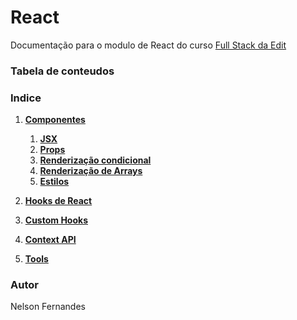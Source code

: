 # React

Documentação para o modulo de React do curso [Full Stack da Edit](https://weareedit.io/formacao/curso-de-programacao-porto/)

### Tabela de conteudos

### Indice

1. [**Componentes**](./docs/componentes.md)

   1. [**JSX**](./docs/JSX.md)
   1. [**Props**](./docs/props.md)
   1. [**Renderização condicional**](./docs/renderizacao-condicional.md)
   1. [**Renderização de Arrays**](./docs/renderizar-arrays.md)
   1. [**Estilos**](./docs/estilos.md)

1. [**Hooks de React**](./docs/hooks-react.md)
1. [**Custom Hooks**](./docs/custom-hooks.md)
1. [**Context API**](./docs/context-api.md)
1. [**Tools**](./docs/tools.md)

### Autor

Nelson Fernandes

